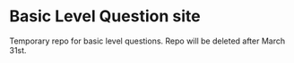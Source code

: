 # Basic Level Question site
Temporary repo for basic level questions. Repo will be deleted after March 31st.
